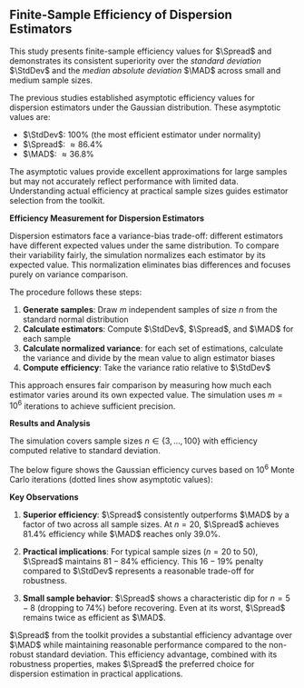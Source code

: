 ## Finite-Sample Efficiency of Dispersion Estimators

This study presents finite-sample efficiency values for $\Spread$ and demonstrates its consistent superiority over
  the *standard deviation* $\StdDev$ and the *median absolute deviation* $\MAD$ across small and medium sample sizes.

The previous studies established asymptotic efficiency values for dispersion estimators under the Gaussian distribution.
These asymptotic values are:

- $\StdDev$: $100\%$ (the most efficient estimator under normality)
- $\Spread$: $\approx 86.4\%$
- $\MAD$: $\approx 36.8\%$

The asymptotic values provide excellent approximations for large samples but may not accurately reflect performance
  with limited data.
Understanding actual efficiency at practical sample sizes guides estimator selection from the toolkit.

**Efficiency Measurement for Dispersion Estimators**

Dispersion estimators face a variance-bias trade-off: different estimators have different expected values
  under the same distribution.
To compare their variability fairly, the simulation normalizes each estimator by its expected value.
This normalization eliminates bias differences and focuses purely on variance comparison.

The procedure follows these steps:

1. **Generate samples**: Draw $m$ independent samples of size $n$ from the standard normal distribution
2. **Calculate estimators**: Compute $\StdDev$, $\Spread$, and $\MAD$ for each sample
3. **Calculate normalized variance**: for each set of estimations, calculate the variance and divide by the mean value to align estimator biases
4. **Compute efficiency**: Take the variance ratio relative to $\StdDev$

This approach ensures fair comparison by measuring how much each estimator varies around its own expected value.
The simulation uses $m = 10^6$ iterations to achieve sufficient precision.

**Results and Analysis**

The simulation covers sample sizes $n \in \{3, \ldots, 100\}$ with efficiency computed relative to standard deviation.

The below figure shows the Gaussian efficiency curves based on $10^6$ Monte Carlo iterations
  (dotted lines show asymptotic values):

<!-- IMG efficiency-dispersion -->

**Key Observations**

1. **Superior efficiency**: $\Spread$ consistently outperforms $\MAD$ by a factor of two across all sample sizes.
   At $n = 20$, $\Spread$ achieves $81.4\%$ efficiency while $\MAD$ reaches only $39.0\%$.

2. **Practical implications**: For typical sample sizes ($n = 20$ to $50$), $\Spread$ maintains $81-84\%$ efficiency.
   This $16-19\%$ penalty compared to $\StdDev$ represents a reasonable trade-off for robustness.

3. **Small sample behavior**: $\Spread$ shows a characteristic dip for $n = 5-8$ (dropping to $74\%$) before recovering.
   Even at its worst, $\Spread$ remains twice as efficient as $\MAD$.

$\Spread$ from the toolkit provides a substantial efficiency advantage
  over $\MAD$ while maintaining reasonable performance compared to the non-robust standard deviation.
This efficiency advantage, combined with its robustness properties, makes $\Spread$ the preferred choice
  for dispersion estimation in practical applications.
